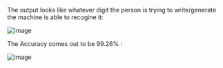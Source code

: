 The output looks like whatever digit the person is trying to write/generate the machine is able to recogine it:
   
![image](https://github.com/smriti172003/Doodling/assets/110845365/1df89894-2324-4d9b-b597-21b4ae394e40)

The Accuracy comes out to be 99.26% :

![image](https://github.com/smriti172003/Doodling/assets/110845365/a17ef504-ca60-453d-a0b2-81da0d346beb)

